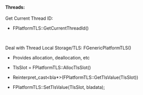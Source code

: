 #### **Threads:**

Get Current Thread ID:

-   FPlatformTLS::GetCurrentThreadId()

 

Deal with Thread Local Storage/TLS: FGenericPlatformTLS()

-   Provides allocation, deallocation, etc

-   TlsSlot = FPlatformTLS::AllocTlsSlot()

-   Reinterpret\_cast&lt;bla\*&gt;(FPlatformTLS::GetTlsValue(TlsSlot))

-   FPlatformTLS::SetTlsValue(TlsSlot, bladata);

